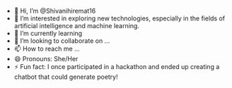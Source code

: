 - 👋 Hi, I’m @Shivanihiremat16
- 👀 I’m interested in exploring new technologies, especially in the fields of artificial intelligence and machine learning.
- 🌱 I’m currently learning 
- 💞️ I’m looking to collaborate on ...
- 📫 How to reach me ...
- 😄 Pronouns: She/Her
- ⚡ Fun fact:  I once participated in a hackathon and ended up creating a chatbot that could generate poetry!

<!---
Shivanihiremat16/Shivanihiremat16 is a ✨ special ✨ repository because its `README.md` (this file) appears on your GitHub profile.
You can click the Preview link to take a look at your changes.
--->
